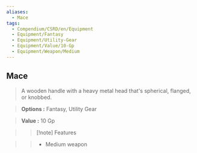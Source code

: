 ```yaml
---
aliases:
  - Mace
tags:
  - Compendium/CSRD/en/Equipment
  - Equipment/Fantasy
  - Equipment/Utility-Gear
  - Equipment/Value/10-Gp
  - Equipment/Weapon/Medium
---
```

  
    
## Mace    
    
>A wooden handle with a heavy metal head that's spherical, flanged, or knobbed.    
> **Options :** Fantasy, Utility Gear    
> **Value :** 10 Gp    
>>[!note] Features    
>> - Medium weapon